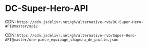 # DC-Super-Hero-API

CDN: `https://cdn.jsdelivr.net/gh/alternative-rvb/DC-Super-Hero-API@master/api/`

CDN: `https://cdn.jsdelivr.net/gh/alternative-rvb/Super-Hero-API@master/one-piece_equipage_chapeau_de_paille.json`